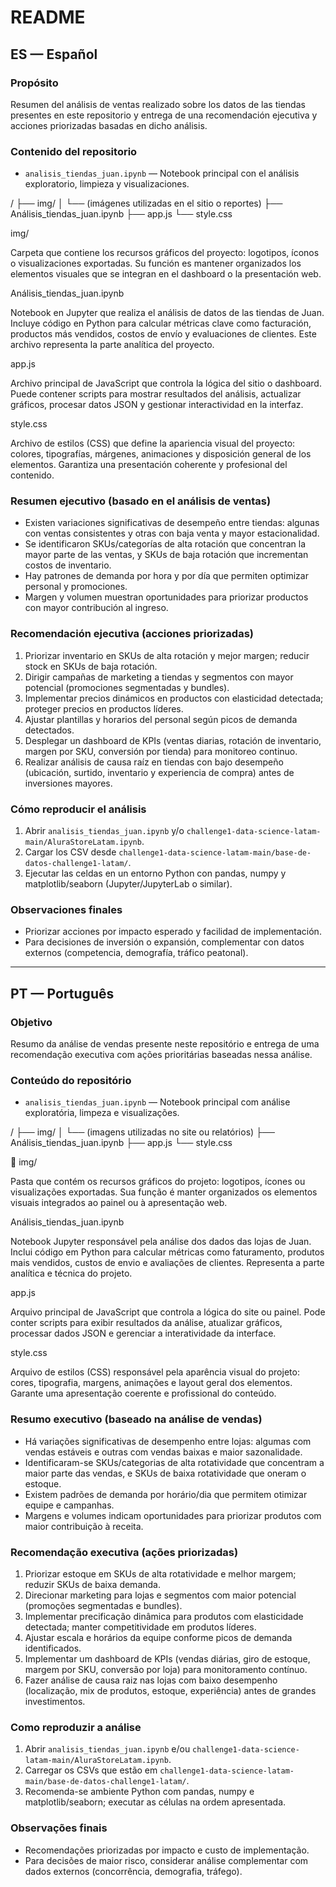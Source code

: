 # README

## ES — Español

### Propósito
Resumen del análisis de ventas realizado sobre los datos de las tiendas presentes en este repositorio y entrega de una recomendación ejecutiva y acciones priorizadas basadas en dicho análisis.

### Contenido del repositorio

- `analisis_tiendas_juan.ipynb` — Notebook principal con el análisis exploratorio, limpieza y visualizaciones.

/
├── img/
│   └── (imágenes utilizadas en el sitio o reportes)
├── Análisis_tiendas_juan.ipynb
├── app.js
└── style.css

img/

Carpeta que contiene los recursos gráficos del proyecto: logotipos, íconos o visualizaciones exportadas.
Su función es mantener organizados los elementos visuales que se integran en el dashboard o la presentación web.

Análisis_tiendas_juan.ipynb

Notebook en Jupyter que realiza el análisis de datos de las tiendas de Juan.
Incluye código en Python para calcular métricas clave como facturación, productos más vendidos, costos de envío y evaluaciones de clientes.
Este archivo representa la parte analítica del proyecto.

app.js

Archivo principal de JavaScript que controla la lógica del sitio o dashboard.
Puede contener scripts para mostrar resultados del análisis, actualizar gráficos, procesar datos JSON y gestionar interactividad en la interfaz.

style.css

Archivo de estilos (CSS) que define la apariencia visual del proyecto: colores, tipografías, márgenes, animaciones y disposición general de los elementos.
Garantiza una presentación coherente y profesional del contenido.

### Resumen ejecutivo (basado en el análisis de ventas)
- Existen variaciones significativas de desempeño entre tiendas: algunas con ventas consistentes y otras con baja venta y mayor estacionalidad.
- Se identificaron SKUs/categorías de alta rotación que concentran la mayor parte de las ventas, y SKUs de baja rotación que incrementan costos de inventario.
- Hay patrones de demanda por hora y por día que permiten optimizar personal y promociones.
- Margen y volumen muestran oportunidades para priorizar productos con mayor contribución al ingreso.

### Recomendación ejecutiva (acciones priorizadas)
1. Priorizar inventario en SKUs de alta rotación y mejor margen; reducir stock en SKUs de baja rotación.
2. Dirigir campañas de marketing a tiendas y segmentos con mayor potencial (promociones segmentadas y bundles).
3. Implementar precios dinámicos en productos con elasticidad detectada; proteger precios en productos líderes.
4. Ajustar plantillas y horarios del personal según picos de demanda detectados.
5. Desplegar un dashboard de KPIs (ventas diarias, rotación de inventario, margen por SKU, conversión por tienda) para monitoreo continuo.
6. Realizar análisis de causa raíz en tiendas con bajo desempeño (ubicación, surtido, inventario y experiencia de compra) antes de inversiones mayores.

### Cómo reproducir el análisis
1. Abrir `analisis_tiendas_juan.ipynb` y/o `challenge1-data-science-latam-main/AluraStoreLatam.ipynb`.
2. Cargar los CSV desde `challenge1-data-science-latam-main/base-de-datos-challenge1-latam/`.
3. Ejecutar las celdas en un entorno Python con pandas, numpy y matplotlib/seaborn (Jupyter/JupyterLab o similar).

### Observaciones finales
- Priorizar acciones por impacto esperado y facilidad de implementación.
- Para decisiones de inversión o expansión, complementar con datos externos (competencia, demografía, tráfico peatonal).

---

## PT — Português

### Objetivo
Resumo da análise de vendas presente neste repositório e entrega de uma recomendação executiva com ações prioritárias baseadas nessa análise.

### Conteúdo do repositório

- `analisis_tiendas_juan.ipynb` — Notebook principal com análise exploratória, limpeza e visualizações.

/
├── img/
│   └── (imagens utilizadas no site ou relatórios)
├── Análisis_tiendas_juan.ipynb
├── app.js
└── style.css

📁 img/

Pasta que contém os recursos gráficos do projeto: logotipos, ícones ou visualizações exportadas.
Sua função é manter organizados os elementos visuais integrados ao painel ou à apresentação web.

Análisis_tiendas_juan.ipynb

Notebook Jupyter responsável pela análise dos dados das lojas de Juan.
Inclui código em Python para calcular métricas como faturamento, produtos mais vendidos, custos de envio e avaliações de clientes.
Representa a parte analítica e técnica do projeto.

app.js

Arquivo principal de JavaScript que controla a lógica do site ou painel.
Pode conter scripts para exibir resultados da análise, atualizar gráficos, processar dados JSON e gerenciar a interatividade da interface.

style.css

Arquivo de estilos (CSS) responsável pela aparência visual do projeto: cores, tipografia, margens, animações e layout geral dos elementos.
Garante uma apresentação coerente e profissional do conteúdo.

### Resumo executivo (baseado na análise de vendas)
- Há variações significativas de desempenho entre lojas: algumas com vendas estáveis e outras com vendas baixas e maior sazonalidade.
- Identificaram-se SKUs/categorias de alta rotatividade que concentram a maior parte das vendas, e SKUs de baixa rotatividade que oneram o estoque.
- Existem padrões de demanda por horário/dia que permitem otimizar equipe e campanhas.
- Margens e volumes indicam oportunidades para priorizar produtos com maior contribuição à receita.

### Recomendação executiva (ações priorizadas)
1. Priorizar estoque em SKUs de alta rotatividade e melhor margem; reduzir SKUs de baixa demanda.
2. Direcionar marketing para lojas e segmentos com maior potencial (promoções segmentadas e bundles).
3. Implementar precificação dinâmica para produtos com elasticidade detectada; manter competitividade em produtos líderes.
4. Ajustar escala e horários da equipe conforme picos de demanda identificados.
5. Implementar um dashboard de KPIs (vendas diárias, giro de estoque, margem por SKU, conversão por loja) para monitoramento contínuo.
6. Fazer análise de causa raiz nas lojas com baixo desempenho (localização, mix de produtos, estoque, experiência) antes de grandes investimentos.

### Como reproduzir a análise
1. Abrir `analisis_tiendas_juan.ipynb` e/ou `challenge1-data-science-latam-main/AluraStoreLatam.ipynb`.
2. Carregar os CSVs que estão em `challenge1-data-science-latam-main/base-de-datos-challenge1-latam/`.
3. Recomenda-se ambiente Python com pandas, numpy e matplotlib/seaborn; executar as células na ordem apresentada.

### Observações finais
- Recomendações priorizadas por impacto e custo de implementação.
- Para decisões de maior risco, considerar análise complementar com dados externos (concorrência, demografia, tráfego).
